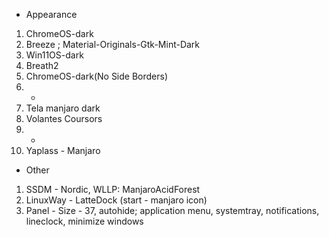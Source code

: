- Appearance
1. ChromeOS-dark
2. Breeze ; Material-Originals-Gtk-Mint-Dark
3. Win11OS-dark
4. Breath2
5. ChromeOS-dark(No Side Borders)
6. -
7. Tela manjaro dark
8. Volantes Coursors
9. -
10. Yaplass - Manjaro
- Other
1. SSDM - Nordic, WLLP: ManjaroAcidForest
2. LinuxWay - LatteDock (start - manjaro icon)
3. Panel - Size - 37, autohide; application menu, systemtray, notifications, lineclock, minimize windows
